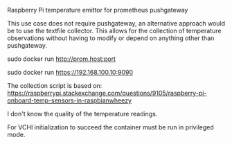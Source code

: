 Raspberry Pi temperature emittor for prometheus pushgateway

This use case does not require pushgateway, an alternative approach would be to use the textfile collector.
This allows for the collection of temperature observations without having to modify or depend on anything other than pushgateway.

sudo docker run http://prom.host:port

sudo docker run https://192.168.100.10:9090

The collection script is based on: https://raspberrypi.stackexchange.com/questions/9105/raspberry-pi-onboard-temp-sensors-in-raspbianwheezy

I don't know the quality of the temperature readings.

For VCHI initialization to succeed the container must be run in privileged mode.
